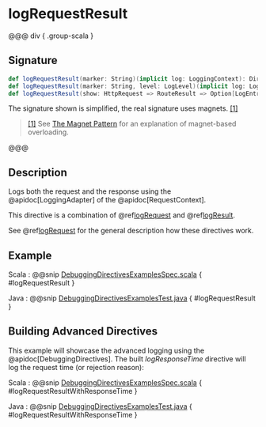 # logRequestResult

@@@ div { .group-scala }

## Signature

```scala
def logRequestResult(marker: String)(implicit log: LoggingContext): Directive0
def logRequestResult(marker: String, level: LogLevel)(implicit log: LoggingContext): Directive0
def logRequestResult(show: HttpRequest => RouteResult => Option[LogEntry])(implicit log: LoggingContext): Directive0
```

The signature shown is simplified, the real signature uses magnets. <a id="^1" href="#1">[1]</a>

> <a id="1" href="#^1">[1]</a> See [The Magnet Pattern](https://web.archive.org/web/20240311111722/http://spray.io/blog/2012-12-13-the-magnet-pattern/) for an explanation of magnet-based overloading.

@@@

## Description

Logs both the request and the response using the @apidoc[LoggingAdapter] of the @apidoc[RequestContext].

This directive is a combination of @ref[logRequest](logRequest.md) and @ref[logResult](logResult.md).

See @ref[logRequest](logRequest.md) for the general description how these directives work.

## Example

Scala
:  @@snip [DebuggingDirectivesExamplesSpec.scala](/docs/src/test/scala/docs/http/scaladsl/server/directives/DebuggingDirectivesExamplesSpec.scala) { #logRequestResult }

Java
:  @@snip [DebuggingDirectivesExamplesTest.java](/docs/src/test/java/docs/http/javadsl/server/directives/DebuggingDirectivesExamplesTest.java) { #logRequestResult }

## Building Advanced Directives

This example will showcase the advanced logging using the @apidoc[DebuggingDirectives].
The built *logResponseTime* directive will log the request time (or rejection reason):

Scala
:  @@snip [DebuggingDirectivesExamplesSpec.scala](/docs/src/test/scala/docs/http/scaladsl/server/directives/DebuggingDirectivesExamplesSpec.scala) { #logRequestResultWithResponseTime }

Java
:  @@snip [DebuggingDirectivesExamplesTest.java](/docs/src/test/java/docs/http/javadsl/server/directives/DebuggingDirectivesExamplesTest.java) { #logRequestResultWithResponseTime }
